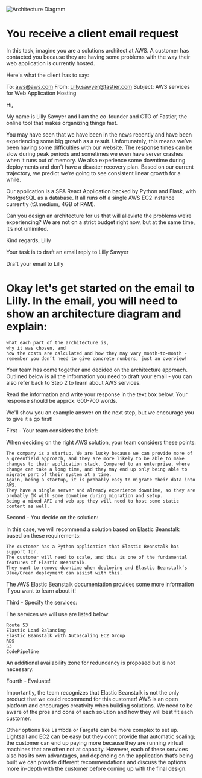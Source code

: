 ![Architecture Diagram](https://github.com/ArkS0001/AWS-Solutions-Architecture/assets/113760964/a8c24b3d-88d7-4d8e-a227-587193de0631)

# You receive a client email request

In this task, imagine you are a solutions architect at AWS. A customer has contacted you because they are having some problems with the way their web application is currently hosted.

Here's what the client has to say: 

To: aws@aws.com
From: Lilly.sawyer@fastier.com
Subject: AWS services for Web Application Hosting

Hi,

My name is Lilly Sawyer and I am the co-founder and CTO of Fastier, the online tool that makes organizing things fast.

You may have seen that we have been in the news recently and have been experiencing some big growth as a result. Unfortunately, this means we’ve been having some difficulties with our website. The response times can be slow during peak periods and sometimes we even have server crashes when it runs out of memory. We also experience some downtime during deployments and don’t have a disaster recovery plan. Based on our current trajectory, we predict we’re going to see consistent linear growth for a while.

Our application is a SPA React Application backed by Python and Flask, with PostgreSQL as a database. It all runs off a single AWS EC2 instance currently (t3.medium, 4GB of RAM).

Can you design an architecture for us that will alleviate the problems we’re experiencing? We are not on a strict budget right now, but at the same time, it’s not unlimited.

Kind regards,
Lilly


Your task is to draft an email reply to Lilly Sawyer

Draft your email to Lilly

# Okay let's get started on the email to Lilly. In the email, you will need to show an architecture diagram and explain: 

    what each part of the architecture is,
    why it was chosen, and
    how the costs are calculated and how they may vary month-to-month - remember you don’t need to give concrete numbers, just an overview!


Your team has come together and decided on the architecture approach. Outlined below is all the information you need to draft your email - you can also refer back to Step 2 to learn about AWS services. 

Read the information and write your response in the text box below. Your response should be approx. 600-700 words. 

We'll show you an example answer on the next step, but we encourage you to give it a go first! 


First - Your team considers the brief:

When deciding on the right AWS solution, your team considers these points:

    The company is a startup. We are lucky because we can provide more of a greenfield approach, and they are more likely to be able to make changes to their application stack. Compared to an enterprise, where change can take a long time, and they may end up only being able to migrate part of their system at a time.
    Again, being a startup, it is probably easy to migrate their data into AWS.
    They have a single server and already experience downtime, so they are probably OK with some downtime during migration and setup.
    Being a mixed API and web app they will need to host some static content as well.


Second - You decide on the solution: 

In this case, we will recommend a solution based on Elastic Beanstalk based on these requirements:

    The customer has a Python application that Elastic Beanstalk has support for.
    The customer will need to scale, and this is one of the fundamental features of Elastic Beanstalk.
    They want to remove downtime when deploying and Elastic Beanstalk’s Blue/Green deployment can assist with this.

The AWS Elastic Beanstalk documentation provides some more information if you want to learn about it! 


Third - Specify the services: 

The services we will use are listed below: 

    Route 53
    Elastic Load Balancing
    Elastic Beanstalk with Autoscaling EC2 Group
    RDS
    S3
    CodePipeline

An additional availability zone for redundancy is proposed but is not necessary.


Fourth - Evaluate!

Importantly, the team recognizes that Elastic Beanstalk is not the only product that we could recommend for this customer! AWS is an open platform and encourages creativity when building solutions. We need to be aware of the pros and cons of each solution and how they will best fit each customer.

Other options like Lambda or Fargate can be more complex to set up. Lightsail and EC2 can be easy but they don’t provide that automatic scaling; the customer can end up paying more because they are running virtual machines that are often not at capacity. However, each of these services also has its own advantages, and depending on the application that’s being built we can provide different recommendations and discuss the options more in-depth with the customer before coming up with the final design.
